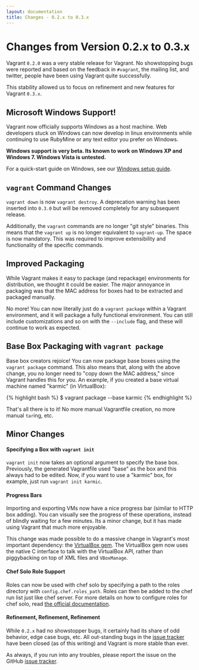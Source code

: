 ```yaml
---
layout: documentation
title: Changes - 0.2.x to 0.3.x
---
```

# Changes from Version 0.2.x to 0.3.x

Vagrant `0.2.0` was a very stable release for Vagrant. No showstopping bugs were reported
and based on the feedback in `#vagrant`, the mailing list, and twitter, people have been
using Vagrant quite successfully.

This stability allowed us to focus on refinement and new features for Vagrant `0.3.x`.

## Microsoft Windows Support!

Vagrant now officially supports Windows as a host machine. Web developers stuck on
Windows can now develop in linux environments while continuing to use RubyMine or
any text editor you prefer on Windows.

**Windows support is very beta. Its known to work on Windows XP and Windows 7. Windows Vista is untested.**

For a quick-start guide on Windows, see our [Windows setup guide](/v1/docs/getting-started/setup/windows.html).

## `vagrant` Command Changes

`vagrant down` is now `vagrant destroy`. A deprecation warning has been inserted
into `0.3.0` but will be removed completely for any subsequent release.

Additionally, the `vagrant` commands are no longer "git style" binaries. This means
that the `vagrant up` is no longer equivalent to `vagrant-up`. The space is now
mandatory. This was required to improve extensibility and functionality of the
specific commands.

## Improved Packaging

While Vagrant makes it easy to package (and repackage) environments for
distribution, we thought it could be easier. The major annoyance in packaging
was that the MAC address for boxes had to be extracted and packaged manually.

No more! You can now literally just do a `vagrant package` within a Vagrant
environment, and it will package a fully functional environment. You can still
include customizations and so on with the `--include` flag, and these will
continue to work as expected.

## Base Box Packaging with `vagrant package`

Base box creators rejoice! You can now package base boxes using the `vagrant package`
command. This also means that, along with the above change, you no longer need
to "copy down the MAC address," since Vagrant handles this for you. An example,
if you created a base virtual machine named "karmic" (in VirtualBox):

{% highlight bash %}
$ vagrant package --base karmic
{% endhighlight %}

That's all there is to it! No more manual Vagrantfile creation, no more manual
`tar`ing, etc.

## Minor Changes

#### Specifying a Box with `vagrant init`

`vagrant init` now takes an optional argument to specify the base box. Previously,
the generated Vagrantfile used "base" as the box and this always had to be edited.
Now, if you want to use a "karmic" box, for example, just run `vagrant init karmic`.

#### Progress Bars

Importing and exporting VMs now have a nice progress bar (similar to HTTP
box adding). You can visually see the progress of these operations, instead
of blindly waiting for a few minutes. Its a minor change, but it has made
using Vagrant that much more enjoyable.

This change was made possible to do a massive change in
Vagrant's most important dependency: the [VirtualBox gem](http://github.com/mitchellh/virtualbox).
The VirtualBox gem now uses the native C interface to talk with the
VirtualBox API, rather than piggybacking on top of XML files and `VBoxManage`.

#### Chef Solo Role Support

Roles can now be used with chef solo by specifying a path to the roles
directory with `config.chef.roles_path`. Roles can then be added to the
chef run list just like chef server. For more details on how to configure
roles for chef solo, read [the official documentation](http://wiki.opscode.com/display/chef/Chef+Solo#ChefSolo-Roles).

#### Refinement, Refinement, Refinement

While `0.2.x` had no showstopper bugs, it certainly had its share of odd
behavior, edge case bugs, etc. All out-standing bugs in the [issue tracker](http://github.com/mitchellh/vagrant/issues)
have been closed (as of this writing) and Vagrant is more stable than ever.

As always, if you run into any troubles, please report the issue on the
GitHub [issue tracker](http://github.com/mitchellh/vagrant/issues).
